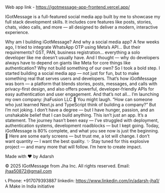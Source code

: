 Web app link - https://igotmessage-app-frontend.vercel.app/

IGotMessage is a full-featured social media app built by me to showcase my full stack development skills. It includes core features like posts, stories, chats, video calls, and more — all designed to deliver a modern, interactive experience.

Why am I building iGotMessage? And why a social media app? A few weeks ago, I tried to integrate WhatsApp OTP using Meta’s API… But their requirements? GST, PAN, business registration… everything a solo developer like me doesn’t usually have. And I thought — why do developers always have to depend on giants like Meta for core things like authentication? Why not build something of our own? So I took a bold step. I started building a social media app — not just for fun, but to make something real that serves users and developers. That’s how iGotMessage was born — a platform that blends stories, posts, messages, and calls with privacy-first design, and also offers powerful, developer-friendly APIs for easy authentication and user engagement. And that’s not all… I’m launching my own company: jhaFusion LLC 🚀 You might laugh. “How can someone who just learned Next.js and TypeScript think of building a company?” But I’m not joking. I don’t have a degree — but I have hunger, passion, and an unshakable belief that I can build anything. This isn’t just an app. It’s a statement. The journey hasn’t been easy — I’ve struggled with deployment, authentication systems, development roadblocks — but I kept going. Today, iGotMessage is 80% complete, and what you see now is just the beginning. 📱 Here are some early screens — but trust me, a lot will change. I don’t want quantity — I want the best quality. ✨ Stay tuned for this explosive project — and many more that will follow. I’m here to create impact.

Made with ❤️ by Adarsh

© 2025 IGotMessage from Jha Inc. All rights reserved.
Email:
jhaa50872@gmail.com

📞 Phone: +917079393887
linkedin: https://www.linkedin.com/in/adarsh-jha1/
A Make in India initiative
